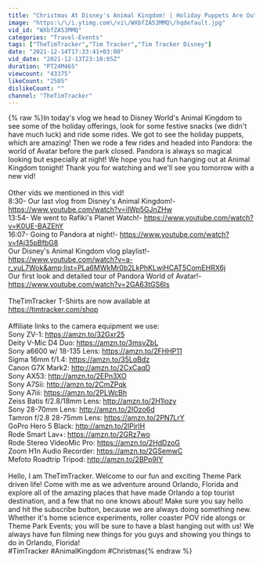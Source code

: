 ```yaml
---
title: "Christmas At Disney's Animal Kingdom! | Holiday Puppets Are Out, Rides & More Night Time Fun!"
image: "https:\/\/i.ytimg.com\/vi\/WXbfZA53MMQ\/hqdefault.jpg"
vid_id: "WXbfZA53MMQ"
categories: "Travel-Events"
tags: ["TheTimTracker","Tim Tracker","Tim Tracker Disney"]
date: "2021-12-14T17:33:41+03:00"
vid_date: "2021-12-13T23:10:05Z"
duration: "PT24M46S"
viewcount: "43375"
likeCount: "2505"
dislikeCount: ""
channel: "TheTimTracker"
---
```

{% raw %}In today's vlog we head to Disney World's Animal Kingdom to see some of the holiday offerings, look for some festive snacks (we didn't have much luck) and ride some rides. We got to see the holiday puppets, which are amazing! Then we rode a few rides and headed into Pandora: the world of Avatar before the park closed. Pandora is always so magical looking but especially at night! We hope you had fun hanging out at Animal Kingdom tonight! Thank you for watching and we'll see you tomorrow with a new vid!<br /><br />Other vids we mentioned in this vid!<br />8:30- Our last vlog from Disney's Animal Kingdom!- <a rel="nofollow" target="blank" href="https://www.youtube.com/watch?v=iIWp5GJnZHw">https://www.youtube.com/watch?v=iIWp5GJnZHw</a><br />13:54- We went to Rafiki's Planet Watch!- <a rel="nofollow" target="blank" href="https://www.youtube.com/watch?v=K0UE-BAZEhY">https://www.youtube.com/watch?v=K0UE-BAZEhY</a><br />16:07- Going to Pandora at night!- <a rel="nofollow" target="blank" href="https://www.youtube.com/watch?v=fAj35pBfbG8">https://www.youtube.com/watch?v=fAj35pBfbG8</a><br />Our Disney's Animal Kingdom vlog playlist!- <a rel="nofollow" target="blank" href="https://www.youtube.com/watch?v=a-r_yuL7Wok&amp;list=PLa6MWkMr0b2LkPhKLwiHCAT5ComEHRX6j">https://www.youtube.com/watch?v=a-r_yuL7Wok&amp;list=PLa6MWkMr0b2LkPhKLwiHCAT5ComEHRX6j</a><br />Our first look and detailed tour of Pandora World of Avatar!- <a rel="nofollow" target="blank" href="https://www.youtube.com/watch?v=2GA63tGS6Is">https://www.youtube.com/watch?v=2GA63tGS6Is</a><br /><br />TheTimTracker T-Shirts are now available at <br /><a rel="nofollow" target="blank" href="https://timtracker.com/shop">https://timtracker.com/shop</a><br /><br />Affiliate links to the camera equipment we use:<br />Sony ZV-1: <a rel="nofollow" target="blank" href="https://amzn.to/32Gxr25">https://amzn.to/32Gxr25</a><br />Deity V-Mic D4 Duo: <a rel="nofollow" target="blank" href="https://amzn.to/3msvZbL">https://amzn.to/3msvZbL</a><br />Sony a6600 w/ 18-135 Lens: <a rel="nofollow" target="blank" href="https://amzn.to/2FHHP11">https://amzn.to/2FHHP11</a><br />Sigma 16mm f/1.4: <a rel="nofollow" target="blank" href="https://amzn.to/35LqBdz">https://amzn.to/35LqBdz</a><br />Canon G7X Mark2: <a rel="nofollow" target="blank" href="http://amzn.to/2CxCaqD">http://amzn.to/2CxCaqD</a><br />Sony AX53: <a rel="nofollow" target="blank" href="http://amzn.to/2EPn3XO">http://amzn.to/2EPn3XO</a><br />Sony A7Sii: <a rel="nofollow" target="blank" href="http://amzn.to/2CmZPqk">http://amzn.to/2CmZPqk</a><br />Sony A7iii: <a rel="nofollow" target="blank" href="https://amzn.to/2PLWcBh">https://amzn.to/2PLWcBh</a><br />Zeiss Batis f/2.8/18mm Lens: <a rel="nofollow" target="blank" href="http://amzn.to/2H1lozy">http://amzn.to/2H1lozy</a><br />Sony 28-70mm Lens: <a rel="nofollow" target="blank" href="http://amzn.to/2lOzo6d">http://amzn.to/2lOzo6d</a><br />Tamron f/2.8 28-75mm Lens: <a rel="nofollow" target="blank" href="https://amzn.to/2PN7LrY">https://amzn.to/2PN7LrY</a><br />GoPro Hero 5 Black: <a rel="nofollow" target="blank" href="http://amzn.to/2lPirIH">http://amzn.to/2lPirIH</a><br />Rode Smart Lav+: <a rel="nofollow" target="blank" href="https://amzn.to/2GRz7wo">https://amzn.to/2GRz7wo</a><br />Rode Stereo VideoMic Pro: <a rel="nofollow" target="blank" href="https://amzn.to/2HdDzoG">https://amzn.to/2HdDzoG</a><br />Zoom H1n Audio Recorder: <a rel="nofollow" target="blank" href="https://amzn.to/2GSemwC">https://amzn.to/2GSemwC</a><br />Mefoto Roadtrip Tripod: <a rel="nofollow" target="blank" href="http://amzn.to/2BPp9IY">http://amzn.to/2BPp9IY</a><br /><br />Hello, I am TheTimTracker. Welcome to our fun and exciting Theme Park driven life! Come with me as we adventure around Orlando, Florida and explore all of the amazing places that have made Orlando a top tourist destination, and a few that no one knows about! Make sure you say hello and hit the subscribe button, because we are always doing something new. Whether it's home science experiments, roller coaster POV ride alongs or Theme Park Events; you will be sure to have a blast hanging out with us! We always have fun filming new things for you guys and showing you things to do in Orlando, Florida!<br />#TimTracker #AnimalKingdom #Christmas{% endraw %}
